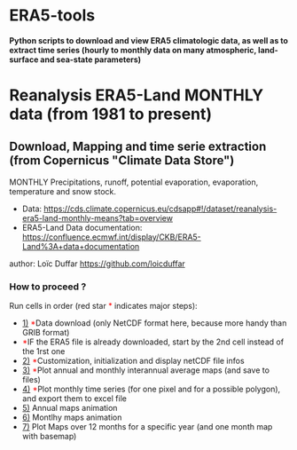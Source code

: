 # ERA5-tools
#### Python scripts to download and view ERA5 climatologic data, as well as to extract time series (hourly to monthly data on many atmospheric, land-surface and sea-state parameters)

# Reanalysis ERA5-Land MONTHLY data (from 1981 to present)
## Download, Mapping and time serie extraction (from Copernicus "Climate Data Store")
MONTHLY Precipitations, runoff, potential evaporation, evaporation, temperature and snow stock.

- Data: https://cds.climate.copernicus.eu/cdsapp#!/dataset/reanalysis-era5-land-monthly-means?tab=overview
- ERA5-Land Data documentation: https://confluence.ecmwf.int/display/CKB/ERA5-Land%3A+data+documentation


author: Loïc Duffar https://github.com/loicduffar

### How to proceed ?
Run cells in order (red star <font color="red">*</font> indicates major steps):
- <a href=#section01>1)</a> <font color="red">*</font>Data download (only NetCDF format here, because more handy than GRIB format)
- <font color="red">*</font>IF the ERA5 file is already downloaded, start by the 2nd cell instead of the 1rst one
- <a href=#section02>2)</a> <font color="red">*</font>Customization, initialization and display netCDF file infos
- <a href=#section03>3)</a> <font color="red">*</font>Plot annual and monthly interannual average maps (and save to files)
- <a href=#section04>4)</a> <font color="red">*</font>Plot monthly time series (for one pixel and for a possible polygon), and export them to excel file
- <a href=#section05>5)</a> Annual maps animation
- <a href=#section06>6)</a> Montlhy maps animation
- <a href=#section07>7)</a> Plot Maps over 12 months for a specific year (and one month map with basemap)
